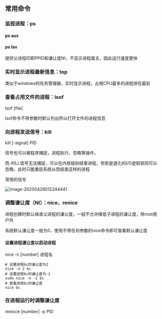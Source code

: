 ## 常用命令

### 监视进程：ps

#### ps aux

#### ps lax

提供父进程ID即PPID和谦让度NI，不显示进程属主，因此运行速度更快

### 实时显示进程最新信息：top

类似于windows的任务管理器，实时显示进程，占用CPU最多的进程排在最前

### 查看占用文件的进程：lsof

lsof [file]

lsof命令不带参数时默认列出所以打开文件的进程信息

### 向进程发送信号：kill

kill [-signal] PID

信号也可以被程序捕捉，进程执行、忽略等操作，

而-KILL信号无法捕捉，可以在内核级别结束进程，但若是退化的I/O虚假锁则可以忽略，此时只能重启系统从而结束这样的进程

常用的信号

![image-20200426012244441](https://gitee.com/quanhaoh/blogImage/raw/master/img/kill命令常用信号.png)

### 调整谦让度（NI）：nice、renice

进程创建时默认继承父进程的谦让度，一般不允许降低子进程的谦让度，除root用户外

系统默认谦让度一般为0，使用不带任何参数的nice命令即可查看默认谦让度

#### 设置进程谦让度以启动进程

nice -n [number] 进程名

```shell
# 设置进程bc的谦让度为2
nice -n 2 bc
# 设置进程bc的谦让度为-2
sudo nice -n -2 bc
# 查看进程bc的谦让度
nice bc
```

### 在进程运行时调整谦让度

renicce [number] -p PID

